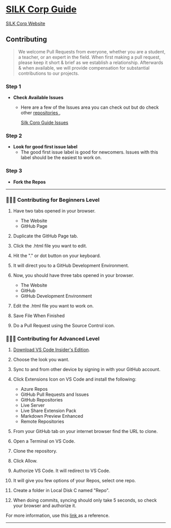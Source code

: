# [SILK Corp Guide](https://guide.silkcorp.org)



[SILK Corp Website](https://silkcorp.org)


## Contributing
> We welcome Pull Requests from everyone, whether you are a student, a teacher, or an expert in the field. When first making a pull request, please keep it short &amp; brief as we establish a relationship. Afterwards &amp; when available, we will provide compensation for substantial contributions to our projects. 

### Step 1

- **Check Available Issues**
    - Here are a few of the Issues area you can check out but do check other <a href="https://github.com/orgs/Note-Hive/repositories" target="_blank"> repositories </a>,
      
      <a href="https://github.com/Note-Hive/Silk-Corp-Guide/issues" target="_blank"> Silk Corp Guide Issues</a>


### Step 2

- **Look for good first issue label**
    - The good first issue label is good for newcomers. Issues with this label should be the easiest to work on.


### Step 3
- **Fork the Repos**

---

### 🔨🔨🔨 Contributing for Beginners Level
   1. Have two tabs opened in your browser.
      - The Website
      - GitHub Page
      
   3. Duplicate the GitHub Page tab.
   4. Click the .html file you want to edit.
   5. Hit the "." or dot button on your keyboard.
   6. It will direct you to a GitHub Development Environment.
   7. Now, you should have three tabs opened in your browser.
      - The Website
      - GitHub
      - GitHub Development Environment
   8. Edit the .html file you want to work on.
   9. Save File When Finished
   10. Do a Pull Request using the Source Control icon.


### 🔨🔨🔨 Contributing for Advanced Level
   1. <a href="https://code.visualstudio.com/insiders/" target="_blank"> Download VS Code Insider's Edition</a>.
   2. Choose the look you want.
   3. Sync to and from other device by signing in with your GitHub account.		
   4. Click Extensions Icon on VS Code and install the following:
      - Azure Repos
      - GitHub Pull Requests and Issues
      - GitHub Repositories
      - Live Server
      - Live Share Extension  Pack
      - Markdown Preview Enhanced
      - Remote Repositories
   
   6. From your GitHub tab on your internet browser find the URL to clone.
   7. Open a Terminal on VS Code.
   8. Clone the repository.
   9. Click Allow.
   10. Authorize VS Code.  It will redirect to VS Code.
   11. It will give you few options of your Repos, select one repo.
   12. Create a folder in Local Disk C named "Repo".
   13. When doing commits, syncing should only take 5 seconds, so check your browser and authorize it.
   
   For more information, use this <a href="https://github.com/firstcontributions/first-contributions" target="_blank"> link </a> as a reference.

    
---
